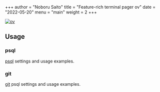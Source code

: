 +++
author = "Noboru Saito"
title = "Feature-rich terminal pager ov"
date = "2022-05-20"
menu = "main"
weight = 2
+++

[![ov](https://socialify.git.ci/noborus/ov/image?description=1&descriptionEditable=Feature-rich%20terminal%20pager&font=Inter&name=1&owner=1&pattern=Circuit%20Board&stargazers=1&theme=Light)](https://github.com/noborus/ov)

## Usage

### psql

[psql](/ov/psql/) settings and usage examples.

### git

[git](/ov/git/) psql settings and usage examples.

